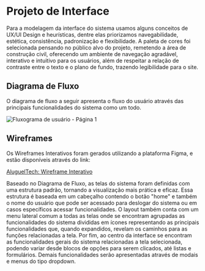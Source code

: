 
# Projeto de Interface

Para a modelagem da interface do sistema usamos alguns conceitos de UX/UI Design e heurísticas, dentre elas priorizamos navegabilidade, estética, consistência, padronização e flexibilidade. A paleta de cores foi selecionada pensando no público alvo do projeto, remetendo a área de construção civil, oferecendo um ambiente de navegação agradável, interativo e intuitivo para os usuários, além de respeitar a relação de contraste entre o texto e o plano de fundo, trazendo legibilidade para o site.

## Diagrama de Fluxo

O diagrama de fluxo a seguir apresenta o fluxo do usuário através das principais funcionalidades do sistema como um todo.


![Fluxograma de usuário - Página 1](https://github.com/ICEI-PUC-Minas-PMV-ADS/pmv-ads-2023-2-e2-proj-int-t2-alugueltch-ferramentas/assets/117364316/6424dcda-9ee7-4a15-b1f8-fbe1797db79a)



## Wireframes

Os Wireframes Interativos foram gerados utilizando a plataforma Figma, e estão disponíveis através do link: 

[AluguelTech: Wireframe Interativo](https://www.figma.com/proto/KfJI8jaowKWYqZcXFmazX3/AluguelTech?page-id=0%3A1&type=design&node-id=1-4&viewport=556%2C199%2C0.05&t=Du5OwLS2n1uiTE6T-1&scaling=min-zoom&starting-point-node-id=1%3A4&show-proto-sidebar=1&mode=design)

Baseado no Diagrama de Fluxo, as telas do sistema foram definidas com uma estrutura padrão, tornando a visualização mais prática e eficaz. Essa estrutura é baseada em um cabeçalho contendo o botão "home" e também o nome do usuário que pode ser acessado para deslogar do sistema ou em casos específicos acessar funcionalidades. O layout também conta com um menu lateral comum a todas as telas onde se encontram agrupadas as funcionalidades do sistema divididas em ícones representando as principais funcionalidades que, quando expandidos, revelam os caminhos para as funções relacionadas a tela. Por fim, ao centro da interface se encontram as funcionalidades gerais do sistema relacionadas a tela selecionada, podendo variar desde blocos de opções para serem clicados, até listas e formulários. Demais funcionalidades serão apresentadas através de modais e menus do tipo dropdown.

